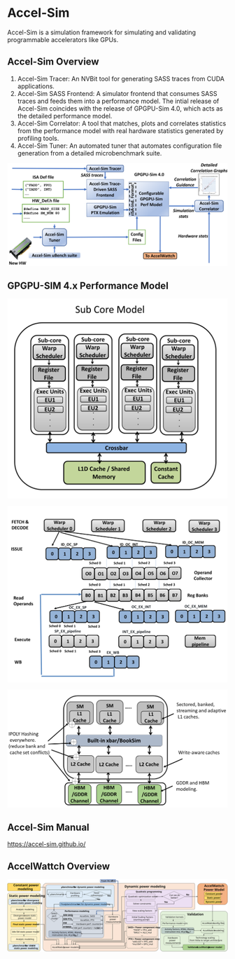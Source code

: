 # Accel-Sim

Accel-Sim is a simulation framework for simulating and validating programmable accelerators like GPUs.

## Accel-Sim Overview

1. Accel-Sim Tracer: An NVBit tool for generating SASS traces from CUDA applications.
2. Accel-Sim SASS Frontend: A simulator frontend that consumes SASS traces and feeds them into a performance model. The intial release of Accel-Sim coincides with the release of GPGPU-Sim 4.0, which acts as the detailed performance model.
3. Accel-Sim Correlator: A tool that matches, plots and correlates statistics from the performance model with real hardware statistics generated by profiling tools.
4. Accel-Sim Tuner: An automated tuner that automates configuration file generation from a detailed microbenchmark suite.

![accel](accel-sim-crop.svg)

## GPGPU-SIM 4.x Performance Model

![subcore](subcore.png)

![gpgpu4](gpgpu-sim4.png)

![cache](cache.png)

## Accel-Sim Manual

<https://accel-sim.github.io/>

## AccelWattch Overview

![accel-wattch](accelwattch-flowchart.svg)